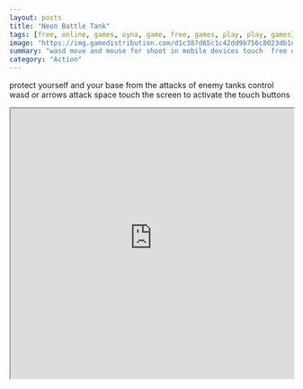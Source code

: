 ```yaml
---
layout: posts
title: "Neon Battle Tank"
tags: [free, online, games, oyna, game, free, games, play, play, games]
image: "https://img.gamedistribution.com/d1c387d65c1c42dd9b756c8023db1d43.jpg"
summary: "wasd move and mouse for shoot in mobile devices touch  free online games oyna game free games play play games"
category: "Action"
---
```


protect yourself and your base from the attacks of enemy tanks control wasd or arrows attack space touch the screen to activate the touch buttons

<iframe width="100%" height="480px;" src="https://html5.gamedistribution.com/d1c387d65c1c42dd9b756c8023db1d43/"></iframe>